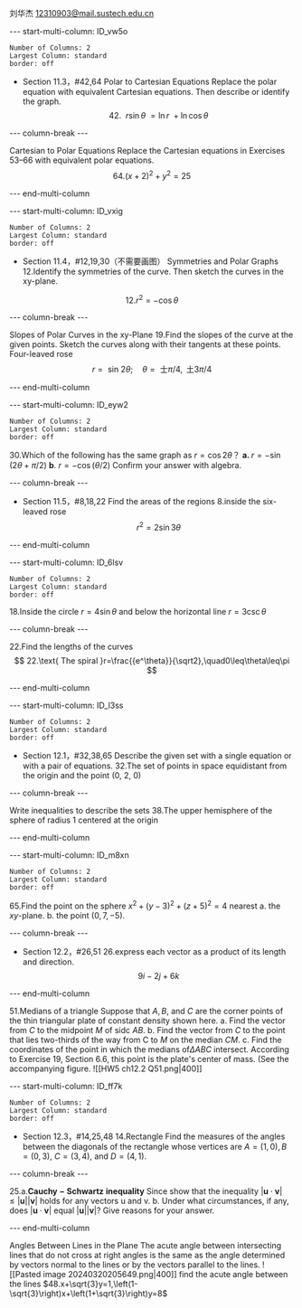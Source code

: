 刘华杰 12310903@mail.sustech.edu.cn




--- start-multi-column: ID_vw5o
```column-settings
Number of Columns: 2
Largest Column: standard
border: off
```


- Section 11.3，#42,64
Polar to Cartesian Equations
Replace the polar equation with equivalent Cartesian equations. Then describe or identify the graph.
$$
42.\mathrm{~}\mathrm{~}r\sin\theta\mathrm{~}=\ln r\mathrm{~}+\ln\cos\theta 
$$


--- column-break ---

Cartesian to Polar Equations
Replace the Cartesian equations in Exercises 53–66 with equivalent polar equations.
$$
64.(x+2)^2+{y^2}=25
$$



--- end-multi-column




<div class="page-break" style="page-break-before: always;"></div>







--- start-multi-column: ID_vxig
```column-settings
Number of Columns: 2
Largest Column: standard
border: off
```

- Section 11.4，#12,19,30（不需要画图）
Symmetries and Polar Graphs
12.Identify the symmetries of the curve. Then sketch
the curves in the xy-plane.

$$
12.r^2=-\cos \theta
$$




--- column-break ---

Slopes of Polar Curves in the xy-Plane
19.Find the slopes of the curve at the given points.
Sketch the curves along with their tangents at these points.
 Four-leaved rose
$$ 
r=\text{ sin }2\theta;\quad\theta=\text{ 士}\pi/4,\text{ 土}3\pi/4
$$



--- end-multi-column





<div class="page-break" style="page-break-before: always;"></div>




--- start-multi-column: ID_eyw2
```column-settings
Number of Columns: 2
Largest Column: standard
border: off
```


30.Which of the following has the same graph as $r=\cos2\theta$？ 
$\textbf{a. }r= - \sin {( 2\theta+ \pi/2) }$              $\mathbf{b}.\:r=-\cos{(\theta/2)}$
Confirm your answer with algebra.


--- column-break ---

- Section 11.5，#8,18,22
Find the areas of the regions
8.inside the six-leaved rose $$r^2 = 2 \sin 3 \theta
$$


--- end-multi-column






<div class="page-break" style="page-break-before: always;"></div>






--- start-multi-column: ID_6lsv
```column-settings
Number of Columns: 2
Largest Column: standard
border: off
```



18.Inside the circle $r = 4 \sin \theta$ and below the horizontal line
$r = 3 \csc \theta$


--- column-break ---

22.Find the lengths of the curves
$$
22.\text{ The spiral }r=\frac{{e^\theta}}{\sqrt2},\quad0\leq\theta\leq\pi 
$$



--- end-multi-column




<div class="page-break" style="page-break-before: always;"></div>





--- start-multi-column: ID_l3ss
```column-settings
Number of Columns: 2
Largest Column: standard
border: off
```


- Section 12.1，#32,38,65
Describe the given set with a single equation or
with a pair of equations.
32.The set of points in space equidistant from the origin and the
point (0, 2, 0)


--- column-break ---

Write inequalities to describe the sets
38.The upper hemisphere of the sphere of radius 1 centered at the origin

--- end-multi-column


<div class="page-break" style="page-break-before: always;"></div>



--- start-multi-column: ID_m8xn
```column-settings
Number of Columns: 2
Largest Column: standard
border: off
```


65.Find the point on the sphere $x^2+(y-3)^2+(z+5)^2=4$ nearest
 a. the $xy$-plane.
 $\text{b.~the~point~}(0,7,-5).$



--- column-break ---



- Section 12.2，#26,51
26.express each vector as a product of its length and
direction.
$$9i - 2j + 6k$$


--- end-multi-column


<div class="page-break" style="page-break-before: always;"></div>


51.Medians of a triangle Suppose that $A,B$, and $C$ are the corner points of the thin triangular plate of constant density shown here. 
 a. Find the vector from $C$ to the midpoint $M$ of sidc $AB.$
 b. Find the vector from $C$ to the point that lies two-thirds of the way from C to $M$ on the median $CM.$
 c. Find the coordinates of the point in which the medians of$\Delta ABC$ intersect. According to Exercise 19, Section 6.6, this point is the plate's center of mass. (See the accompanying figure.
![[HW5 ch12.2 Q51.png|400]]





<div class="page-break" style="page-break-before: always;"></div>






--- start-multi-column: ID_ff7k
```column-settings
Number of Columns: 2
Largest Column: standard
border: off
```



- Section 12.3，#14,25,48
14.Rectangle Find the measures of the angles between the diagonals of the rectangle whose vertices are $A=(1,0),B=(0,3)$, $C=(3,4)$, and $D=(4,1).$



--- column-break ---

25.a.$\mathbf{Cauchy-Schwartz~inequality}$ Since show that the inequality $|\mathbf{u}\cdot\mathbf{v}|\leq|\mathbf{u}||\mathbf{v}|$ holds for any vectors u and v.
b. Under what circumstances, if any, does $|\mathbf{u}\cdot\mathbf{v}|$ equal $|\mathbf{u}||\mathbf{v}|?$ Give reasons for your answer.





--- end-multi-column



<div class="page-break" style="page-break-before: always;"></div>


Angles Between Lines in the Plane
The acute angle between intersecting lines that do not cross at right angles is the same as the angle determined by vectors normal to the lines or by the vectors parallel to the lines.
![[Pasted image 20240320205649.png|400]]
find the acute angle between the lines
$48.x+\sqrt{3}y=1,\left(1-\sqrt{3}\right)x+\left(1+\sqrt{3}\right)y=8$
